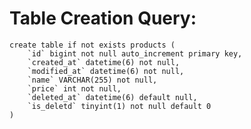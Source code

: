 # Table Creation Query: 
    create table if not exists products (
        `id` bigint not null auto_increment primary key,
        `created_at` datetime(6) not null,
        `modified_at` datetime(6) not null,
        `name` VARCHAR(255) not null,
        `price` int not null,
        `deleted_at` datetime(6) default null,
        `is_deletd` tinyint(1) not null default 0
    )